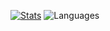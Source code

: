 [![Stats](https://github-readme-stats.vercel.app/api?username=dalikewara)](https://github.com/anuraghazra/github-readme-stats)
![Languages](https://github-readme-stats-eight-theta.vercel.app/api/top-langs/?username=dalikewara&layout=compact&langs_count=8&hide_border=true)


<!-- ### Hi there 👋 -->

<!--
**dalikewara/dalikewara** is a ✨ _special_ ✨ repository because its `README.md` (this file) appears on your GitHub profile.

Here are some ideas to get you started:

- 🔭 I’m currently working on ...
- 🌱 I’m currently learning ...
- 👯 I’m looking to collaborate on ...
- 🤔 I’m looking for help with ...
- 💬 Ask me about ...
- 📫 How to reach me: ...
- 😄 Pronouns: ...
- ⚡ Fun fact: ...
-->
